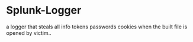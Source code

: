 # Splunk-Logger
a logger that steals all info tokens passwords cookies when the built file is opened by victim..
